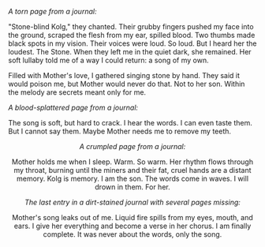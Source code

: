 <i> A torn page from a journal: </i>

"Stone-blind Kolg," they chanted. Their grubby fingers pushed my face into the ground, scraped the flesh from my ear, spilled blood. Two thumbs made black spots in my vision. Their voices were loud. So loud. But I heard her the loudest. The Stone. When they left me in the quiet dark, she remained. Her soft lullaby told me of a way I could return: a song of my own.

Filled with Mother's love, I gathered singing stone by hand. They said it would poison me, but Mother would never do that. Not to her son. Within the melody are secrets meant only for me.
<division>

<i> A blood-splattered page from a journal: </i>

The song is soft, but hard to crack. I hear the words. I can even taste them. But I cannot say them. Maybe Mother needs me to remove my teeth.
<center>

<i> A crumpled page from a journal: </i>

Mother holds me when I sleep. Warm. So warm. Her rhythm flows through my throat, burning until the miners and their fat, cruel hands are a distant memory. Kolg is memory. I am the son. The words come in waves. I will drown in them. For her.
<division>

<i> The last entry in a dirt-stained journal with several pages missing: </i>

Mother's song leaks out of me. Liquid fire spills from my eyes, mouth, and ears. I give her everything and become a verse in her chorus. I am finally complete. It was never about the words, only the song.
